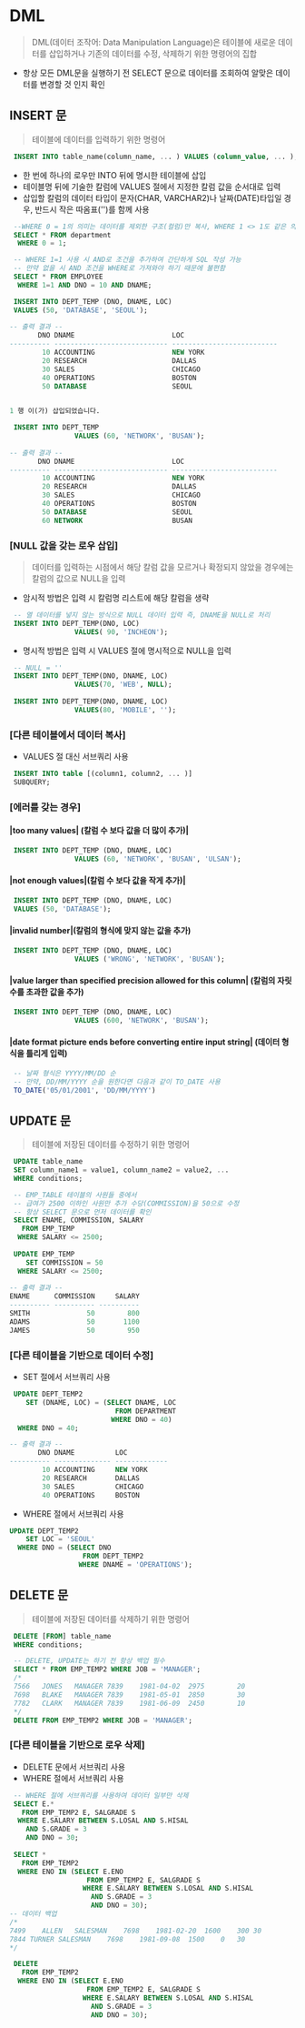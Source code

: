 # DML
> DML(데이터 조작어: Data Manipulation Language)은 테이블에 새로운 데이터를 삽입하거나 기존의 데이터를 수정, 삭제하기 위한 명령어의 집합

* 항상 모든 DML문을 실행하기 전 SELECT 문으로 데이터를 조회하여 알맞은 데이터를 변경할 것 인지 확인

## INSERT 문
> 테이블에 데이터를 입력하기 위한 명령어

```SQL
 INSERT INTO table_name(column_name, ... ) VALUES (column_value, ... );
```
* 한 번에 하나의 로우만 INTO 뒤에 명시한 테이블에 삽입
* 테이블명 뒤에 기술한 칼럼에 VALUES 절에서 지정한 칼럼 값을 순서대로 입력
* 삽입할 칼럼의 데이터 타입이 문자(CHAR, VARCHAR2)나 날짜(DATE)타입일 경우, 반드시 작은 따옴표('')를 함께 사용
```SQL
 --WHERE 0 = 1의 의미는 데이터를 제외한 구조(컬럼)만 복사, WHERE 1 <> 1도 같은 의미 즉, FALSE를 반환
 SELECT * FROM department 
  WHERE 0 = 1; 

 -- WHERE 1=1 사용 시 AND로 조건을 추가하여 간단하게 SQL 작성 가능
 -- 만약 없을 시 AND 조건을 WHERE로 가져와야 하기 때문에 불편함
 SELECT * FROM EMPLOYEE
  WHERE 1=1 AND DNO = 10 AND DNAME;
```
```SQL
 INSERT INTO DEPT_TEMP (DNO, DNAME, LOC)
 VALUES (50, 'DATABASE', 'SEOUL');
 
-- 출력 결과 --
       DNO DNAME                        LOC
---------- ---------------------------- --------------------------
        10 ACCOUNTING                   NEW YORK
        20 RESEARCH                     DALLAS
        30 SALES                        CHICAGO
        40 OPERATIONS                   BOSTON
        50 DATABASE                     SEOUL
        

1 행 이(가) 삽입되었습니다.

 INSERT INTO DEPT_TEMP 
                VALUES (60, 'NETWORK', 'BUSAN');
                
-- 출력 결과 --
       DNO DNAME                        LOC
---------- ---------------------------- --------------------------
        10 ACCOUNTING                   NEW YORK
        20 RESEARCH                     DALLAS
        30 SALES                        CHICAGO
        40 OPERATIONS                   BOSTON
        50 DATABASE                     SEOUL
        60 NETWORK                      BUSAN
```

### [NULL 값을 갖는 로우 삽입]
> 데이터를 입력하는 시점에서 해당 칼럼 값을 모르거나 확정되지 않았을 경우에는 칼럼의 값으로 NULL을 입력

* 암시적 방법은 입력 시 칼럼명 리스트에 해당 칼럼을 생략
```SQL
 -- 열 데이터를 넣지 않는 방식으로 NULL 데이터 입력 즉, DNAME을 NULL로 처리
 INSERT INTO DEPT_TEMP(DNO, LOC)
                VALUES( 90, 'INCHEON');
```
* 명시적 방법은 입력 시 VALUES 절에 명시적으로 NULL을 입력
```SQL
 -- NULL = ''
 INSERT INTO DEPT_TEMP(DNO, DNAME, LOC)
                VALUES(70, 'WEB', NULL);
                
 INSERT INTO DEPT_TEMP(DNO, DNAME, LOC)
                VALUES(80, 'MOBILE', '');
```

### [다른 테이블에서 데이터 복사]
* VALUES 절 대신 서브쿼리 사용
```SQL
 INSERT INTO table [(column1, column2, ... )]
 SUBQUERY;
```

### [에러를 갖는 경우]

#### |too many values| (칼럼 수 보다 값을 더 많이 추가)|
```SQL
 INSERT INTO DEPT_TEMP (DNO, DNAME, LOC)
                VALUES (60, 'NETWORK', 'BUSAN', 'ULSAN');
```

#### |not enough values|(칼럼 수 보다 값을 작게 추가)|
```SQL
 INSERT INTO DEPT_TEMP (DNO, DNAME, LOC)
 VALUES (50, 'DATABASE');
```

#### |invalid number|(칼럼의 형식에 맞지 않는 값을 추가)
```SQL
 INSERT INTO DEPT_TEMP (DNO, DNAME, LOC)
                VALUES ('WRONG', 'NETWORK', 'BUSAN');
```

#### |value larger than specified precision allowed for this column| (칼럼의 자릿수를 초과한 값을 추가)
```SQL
 INSERT INTO DEPT_TEMP (DNO, DNAME, LOC)
                VALUES (600, 'NETWORK', 'BUSAN');
```

#### |date format picture ends before converting entire input string| (데이터 형식을 틀리게 입력)
```SQL
 -- 날짜 형식은 YYYY/MM/DD 순
 -- 만약, DD/MM/YYYY 순을 원한다면 다음과 같이 TO_DATE 사용
 TO_DATE('05/01/2001', 'DD/MM/YYYY')
```


## UPDATE 문
> 테이블에 저장된 데이터를 수정하기 위한 명령어
```SQL
 UPDATE table_name
 SET column_name1 = value1, column_name2 = value2, ...
 WHERE conditions;
```
```SQL
 -- EMP_TABLE 테이블의 사원들 중에서
 -- 급여가 2500 이하인 사원만 추가 수당(COMMISSION)을 50으로 수정
 -- 항상 SELECT 문으로 먼저 데이터를 확인
 SELECT ENAME, COMMISSION, SALARY
   FROM EMP_TEMP
  WHERE SALARY <= 2500;
  
 UPDATE EMP_TEMP
    SET COMMISSION = 50
  WHERE SALARY <= 2500;
  
-- 출력 결과 --
ENAME      COMMISSION     SALARY
---------- ---------- ----------
SMITH              50        800
ADAMS              50       1100
JAMES              50        950
```
### [다른 테이블을 기반으로 데이터 수정]
* SET 절에서 서브쿼리 사용
```SQL
 UPDATE DEPT_TEMP2
    SET (DNAME, LOC) = (SELECT DNAME, LOC
                          FROM DEPARTMENT
                         WHERE DNO = 40)
  WHERE DNO = 40;

-- 출력 결과 --
       DNO DNAME          LOC          
---------- -------------- -------------
        10 ACCOUNTING     NEW YORK     
        20 RESEARCH       DALLAS       
        30 SALES          CHICAGO      
        40 OPERATIONS     BOSTON       
```
* WHERE 절에서 서브쿼리 사용
```SQL
UPDATE DEPT_TEMP2
    SET LOC = 'SEOUL'
  WHERE DNO = (SELECT DNO 
                  FROM DEPT_TEMP2 
                 WHERE DNAME = 'OPERATIONS');
```
## DELETE 문
> 테이블에 저장된 데이터를 삭제하기 위한 명령어
```SQL
 DELETE [FROM] table_name
 WHERE conditions;
```
```SQL
 -- DELETE, UPDATE는 하기 전 항상 백업 필수
 SELECT * FROM EMP_TEMP2 WHERE JOB = 'MANAGER';
 /*
 7566	JONES	MANAGER	7839	1981-04-02	2975		20
 7698	BLAKE	MANAGER	7839	1981-05-01	2850		30
 7782	CLARK	MANAGER	7839	1981-06-09	2450		10 
 */
 DELETE FROM EMP_TEMP2 WHERE JOB = 'MANAGER';
```
### [다른 테이블을 기반으로 로우 삭제]
* DELETE 문에서 서브쿼리 사용
* WHERE 절에서 서브쿼리 사용
```SQL
 -- WHERE 절에 서브쿼리를 사용하여 데이터 일부만 삭제
 SELECT E.*
   FROM EMP_TEMP2 E, SALGRADE S
  WHERE E.SALARY BETWEEN S.LOSAL AND S.HISAL
    AND S.GRADE = 3
    AND DNO = 30;
    
 SELECT *
   FROM EMP_TEMP2
  WHERE ENO IN (SELECT E.ENO
                   FROM EMP_TEMP2 E, SALGRADE S
                  WHERE E.SALARY BETWEEN S.LOSAL AND S.HISAL
                    AND S.GRADE = 3
                    AND DNO = 30);
-- 데이터 백업
/*
7499	ALLEN	SALESMAN	7698	1981-02-20	1600	300	30
7844 TURNER	SALESMAN	7698	1981-09-08	1500	0	30
*/

 DELETE
   FROM EMP_TEMP2
  WHERE ENO IN (SELECT E.ENO
                   FROM EMP_TEMP2 E, SALGRADE S
                  WHERE E.SALARY BETWEEN S.LOSAL AND S.HISAL
                    AND S.GRADE = 3
                    AND DNO = 30);
```